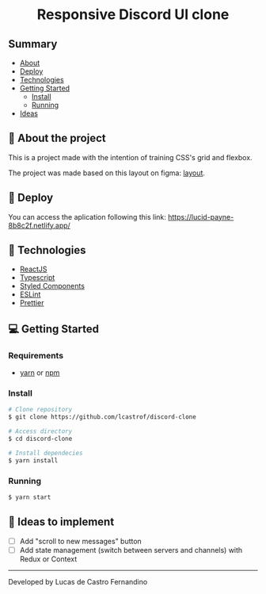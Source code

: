 <h1 align="center">Responsive Discord UI clone</h1>

## Summary
* [About](#-about-the-project)
* [Deploy](#-deploy)
* [Technologies](#-technologies)
* [Getting Started](#-getting-started)
  * [Install](#install)
  * [Running](#running)
* [Ideas](#-ideas-to-implement)

## 📜 About the project
<p>This is a project made with the intention of training CSS's grid and flexbox.</p>

The project was made based on this layout on figma: [layout](https://www.figma.com/file/Mnr08FcriAibSOheL0XvrY/Discord-Clone?node-id=0%3A1).

## 🚀 Deploy
You can access the aplication following this link: https://lucid-payne-8b8c2f.netlify.app/

## 📑 Technologies
* [ReactJS](https://pt-br.reactjs.org/)
* [Typescript](https://www.typescriptlang.org/)
* [Styled Components](https://styled-components.com/)
* [ESLint](https://eslint.org/)
* [Prettier](https://prettier.io/)

## 💻 Getting Started
### Requirements
* [yarn](https://yarnpkg.com/) or [npm](https://www.npmjs.com/)

### Install
```bash
# Clone repository
$ git clone https://github.com/lcastrof/discord-clone

# Access directory
$ cd discord-clone

# Install dependecies
$ yarn install
```

### Running
```bash
$ yarn start
```

## 📍 Ideas to implement
- [ ] Add "scroll to new messages" button
- [ ] Add state management (switch between servers and channels) with Redux or Context

---
Developed by Lucas de Castro Fernandino
